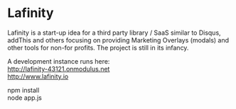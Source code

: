 # Lafinity

Lafinity is a start-up idea for a third party library / SaaS similar to Disqus, addThis and others focusing on providing Marketing Overlays (modals) and other tools for non-for profits.
The project is still in its infancy. 

A development instance runs here:  
http://lafinity-43121.onmodulus.net  
http://www.lafinity.io

npm install  
node app.js
